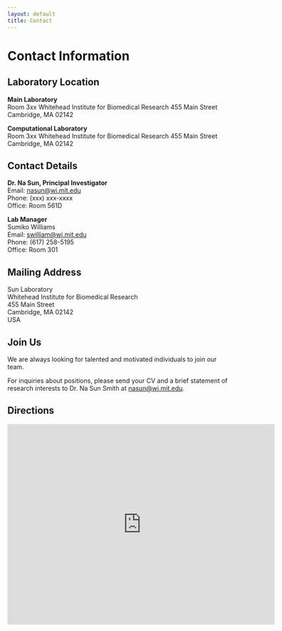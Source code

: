 ```yaml
---
layout: default
title: Contact
---
```


# Contact Information

## Laboratory Location

**Main Laboratory**  
Room 3xx
Whitehead Institute for Biomedical Research 
455 Main Street
Cambridge, MA 02142

**Computational Laboratory**  
Room 3xx
Whitehead Institute for Biomedical Research 
455 Main Street
Cambridge, MA 02142

## Contact Details
**Dr. Na Sun, Principal Investigator**  
Email: nasun@wi.mit.edu  
Phone: (xxx) xxx-xxxx  
Office: Room 561D

**Lab Manager**  
Sumiko Williams  
Email: swilliam@wi.mit.edu  
Phone: (617) 258-5195  
Office: Room 301

## Mailing Address
Sun Laboratory  
Whitehead Institute for Biomedical Research  
455 Main Street  
Cambridge, MA 02142  
USA

## Join Us
We are always looking for talented and motivated individuals to join our team.

For inquiries about positions, please send your CV and a brief statement of research interests to Dr. Na Sun Smith at nasun@wi.mit.edu.

## Directions
<div class="map-container">
  <iframe src="https://www.google.com/maps/embed?pb=!1m18!1m12!1m3!1d5896.03900550599!2d-71.09194092335275!3d42.36342363488823!2m3!1f0!2f0!3f0!3m2!1i1024!2i768!4f13.1!3m3!1m2!1s0x89e370aec24f1e15%3A0x340a15832f5bfab2!2sWhitehead%20Institute%20for%20Biomedical%20Research%2C%20455%20Main%20St%2C%20Cambridge%2C%20MA%2002142!5e0!3m2!1sen!2sus!4v1745273535068!5m2!1sen!2sus" width="600" height="450" style="border:0;" allowfullscreen="" loading="lazy" referrerpolicy="no-referrer-when-downgrade"></iframe>
</div>
<!--
### Parking
&nbsp;
-->
<!--
### Public Transportation
The campus is easily accessible via public transportation:
- **Bus:** Routes 10, 15, and 22 stop at University Station
- **Subway/Metro:** Blue Line to University Station
- **Train:** Anytown Central Station, then 10-minute walk or bus routes 10 or 15
-->
